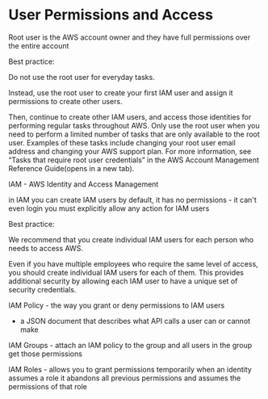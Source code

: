 # User Permissions and Access

Root user is the AWS account owner and they have full permissions over the entire account

Best practice:

Do not use the root user for everyday tasks. 

Instead, use the root user to create your first IAM user and assign it permissions to create other users.

Then, continue to create other IAM users, and access those identities for performing regular tasks throughout AWS. Only use the root user when you need to perform a limited number of tasks that are only available to the root user. Examples of these tasks include changing your root user email address and changing your AWS support plan. For more information, see “Tasks that require root user credentials” in the AWS Account Management Reference Guide(opens in a new tab).





IAM - AWS Identity and Access Management

in IAM you can create IAM users
by default, it has no permissions - it can't even login
you must explicitly allow any action for IAM users

Best practice:

We recommend that you create individual IAM users for each person who needs to access AWS.  

Even if you have multiple employees who require the same level of access, you should create individual IAM users for each of them. This provides additional security by allowing each IAM user to have a unique set of security credentials.








IAM Policy - the way you grant or deny permissions to IAM users
- a JSON document that describes what API calls a user can or cannot make


IAM Groups - attach an IAM policy to the group and all users in the group get those permissions


IAM Roles - allows you to grant permissions temporarily
when an identity assumes a role it abandons all previous permissions and assumes the permissions of that role


